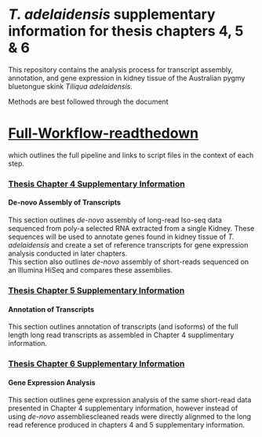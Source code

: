 # _T. adelaidensis_ supplementary information for thesis chapters 4, 5 & 6

This repository contains the analysis process for transcript assembly, annotation, and gene expression in kidney tissue of the Australian pygmy bluetongue skink _Tiliqua adelaidensis_.  

Methods are best followed through the document  
# [Full-Workflow-readthedown](https://github.com/Carmel-src/T.adelaidensis_SuppInfo/blob/main/Full-Workflow-readthedown.html) 
which outlines the full pipeline and links to script files in the context of each step.  


### [Thesis Chapter 4 Supplementary Information](https://github.com/Carmel-src/T.adelaidensis_SuppInfo/tree/main/Chapter%204%20-%20Assembly)
#### De-novo Assembly of Transcripts

This section outlines _de-novo_ assembly of long-read Iso-seq data sequenced from poly-a selected RNA extracted from a single Kidney. These sequences will be used to annotate genes found in kidney tissue of _T. adelaidensis_ and create a set of reference transcripts for gene expression analysis conducted in later chapters.  
This section also outlines _de-novo_ assembly of short-reads sequenced on an Illumina HiSeq and compares these assemblies.  

### [Thesis Chapter 5 Supplementary Information](https://github.com/Carmel-src/T.adelaidensis_SuppInfo/tree/main/Chapter%205%20-%20Annotation)
#### Annotation of Transcripts

This section outlines annotation of transcripts (and isoforms) of the full length long read transcripts as assembled in Chapter 4 supplimentary information.  

### [Thesis Chapter 6 Supplementary Information](https://github.com/Carmel-src/T.adelaidensis_SuppInfo/tree/main/Chapter%206%20-%20Gene%20Expression)
#### Gene Expression Analysis

This section outlines gene expression analysis of the same short-read data presented in Chapter 4 supplementary information, however instead of using _de-novo_ assembliescleaned reads were directly alignmed to the long read reference produced in chapters 4 and 5 supplementary information.  

